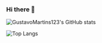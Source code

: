 ### Hi there 👋

<!--
**GustavoMartins123/GustavoMartins123** is a ✨ _special_ ✨ repository because its `README.md` (this file) appears on your GitHub profile.

Here are some ideas to get you started:

- 🔭 I’m currently working on ...
- 🌱 I’m currently learning ...
- 👯 I’m looking to collaborate on ...
- 🤔 I’m looking for help with ...
- 💬 Ask me about ...
- 📫 How to reach me: ...
- 😄 Pronouns: ...
- ⚡ Fun fact: ...
-->
![GustavoMartins123's GitHub stats](https://github-readme-stats.vercel.app/api?username=GustavoMartins123&show_icons=true&theme=radical)

![Top Langs](https://github-readme-stats.vercel.app/api/top-langs/?username=GustavoMartins123&layout=compact)
